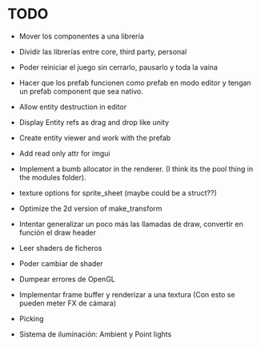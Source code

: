 # TODO

- Mover los componentes a una librería
- Dividir las librerías entre core, third party, personal
- Poder reiniciar el juego sin cerrarlo, pausarlo y toda la vaina




- Hacer que los prefab funcionen como prefab en modo editor y tengan un prefab component que sea nativo.
- Allow entity destruction in editor

- Display Entity refs as drag and drop like unity
- Create entity viewer and work with the prefab
- Add read only attr for imgui
- Implement a bumb allocator in the renderer. (I think its the pool thing in the modules folder).
- texture options for sprite_sheet (maybe could be a struct??)
- Optimize the 2d version of make_transform
- Intentar generalizar un poco más las llamadas de draw, convertir en función el draw header
- Leer shaders de ficheros
- Poder cambiar de shader
- Dumpear errores de OpenGL
- Implementar frame buffer y renderizar a una textura (Con esto se pueden meter FX de cámara)
- Picking
- Sistema de iluminación: Ambient y Point lights